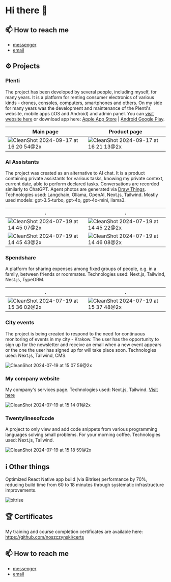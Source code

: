 # Hi there 👋

## 📫 How to reach me

- [messenger](https://www.messenger.com/t/adam.noszczynski)
- [email](mailto:adam.noszczynski@gmail.com)

## ⚙️ Projects

### Plenti

The project has been developed by several people, including myself, for many years. It is a platform for renting consumer electronics of various kinds - drones, consoles, computers, smartphones and others. On my side for many years was the development and maintenance of the Plenti's website, mobile apps (iOS and Android) and admin panel. You can [visit website here](https://plenti.app/pl/discover) or download app here: [Apple App Store](https://apps.apple.com/pl/app/plenti-rent-tech-on-demand/id1432652816?l=pl) | [Android Google Play](https://play.google.com/store/apps/details?id=com.attic.rentalapp&hl=pl).

| Main page | Product page |
|---|---|
| ![CleanShot 2024-09-17 at 16 20 54@2x](https://github.com/user-attachments/assets/c019ec97-c88e-4be2-b11d-9684e349fe68) | ![CleanShot 2024-09-17 at 16 21 13@2x](https://github.com/user-attachments/assets/660ffdf7-cb71-49a4-9828-19aa13d4e8c1) |

### AI Assistants

The project was created as an alternative to AI chat. It is a product containing private assistants for various tasks, knowing my private context, current date, able to perform declared tasks. Conversations are recorded similarly to ChatGPT. Agent photos are generated via [Draw Things](https://drawthings.ai/). Technologies used: Langchain, Ollama, OpenAI, Next.js, Tailwind. Mostly used models: gpt-3.5-turbo, gpt-4o, gpt-4o-mini, llama3.

| . | . |
|---|---|
| ![CleanShot 2024-07-19 at 14 45 07@2x](https://github.com/user-attachments/assets/bd870a42-15a6-493e-90f4-dc11e6aab875) | ![CleanShot 2024-07-19 at 14 45 22@2x](https://github.com/user-attachments/assets/a284fb42-9def-4e8e-b3eb-2bd5ad7ddccf) |
| ![CleanShot 2024-07-19 at 14 45 43@2x](https://github.com/user-attachments/assets/15e4296c-6d8e-4070-935e-67080fd1a8f7) | ![CleanShot 2024-07-19 at 14 46 08@2x](https://github.com/user-attachments/assets/7b3c4d4c-a8ba-4147-a81d-31e680ef2b4d) |

### Spendshare

A platform for sharing expenses among fixed groups of people, e.g. in a family, between friends or roommates. Technologies used: Next.js, Tailwind, Nest.js, TypeORM.

| . | . |
|---|---|
| ![CleanShot 2024-07-19 at 15 36 02@2x](https://github.com/user-attachments/assets/c1d9412a-ab40-4935-9b78-46ecc81c2e1c) | ![CleanShot 2024-07-19 at 15 37 48@2x](https://github.com/user-attachments/assets/2a1d5388-7ec4-460f-be57-cfb1b1c7d199) |

### City events

The project is being created to respond to the need for continuous monitoring of events in my city - Krakow. The user has the opportunity to sign up for the newsletter and receive an email when a new event appears or the one the user has signed up for will take place soon. Technologies used: Next.js, Tailwind, CMS.

![CleanShot 2024-07-19 at 15 07 56@2x](https://github.com/user-attachments/assets/3183fd5e-d922-448b-9bf1-33d73fa6c23f)

### My company website

My company's services page. Technologies used: Next.js, Tailwind. [Visit here](https://dev-innov8.pl/en)

![CleanShot 2024-07-19 at 15 14 01@2x](https://github.com/user-attachments/assets/152d21c8-da02-48eb-82fb-3996c04e4a8e)

### Twentylinesofcode

A project to only view and add code snippets from various programming languages solving small problems. For your morning coffee. Technologies used: Next.js, Tailwind.

![CleanShot 2024-07-19 at 15 18 59@2x](https://github.com/user-attachments/assets/da6c9b45-7a9d-4559-9740-c8206286f4e7)

## ℹ️ Other things

Optimized React Native app build (via Bitrise) performance by 70%, reducing build time from 60 to 18 minutes through systematic infrastructure improvements.

![bitrise](https://github.com/user-attachments/assets/15e6d40b-3c33-4e0e-b014-fbba2233cdec)

## 🏆 Certificates

My training and course completion certificates are available here: https://github.com/noszczynski/certs

## 📫 How to reach me

- [messenger](https://www.messenger.com/t/adam.noszczynski)
- [email](mailto:adam.noszczynski@gmail.com)
